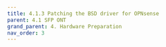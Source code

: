 ```yaml
---
title: 4.1.3 Patching the BSD driver for OPNsense
parent: 4.1 SFP ONT
grand_parent: 4. Hardware Preparation
nav_order: 3
---
```

